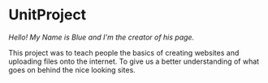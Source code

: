 # UnitProject
*Hello! My Name is Blue and I'm the creator of his page.*

This project was to teach people the basics of creating websites and uploading files onto the internet. To give us a better understanding of what goes on behind the nice looking sites. 
